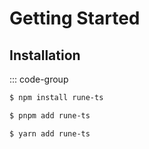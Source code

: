 # Getting Started
## Installation
::: code-group
```sh [npm]
$ npm install rune-ts
```
```sh [pnpm]
$ pnpm add rune-ts
```
```sh [yarn]
$ yarn add rune-ts
```


